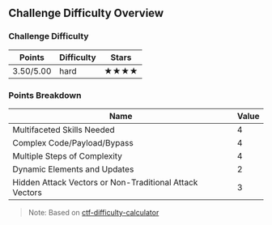 ## Challenge Difficulty Overview
### Challenge Difficulty
| Points | Difficulty | Stars |
|--------|------------|-------|
| 3.50/5.00 | hard | ★★★★ |

### Points Breakdown
| Name | Value |
|------|-------|
| Multifaceted Skills Needed | 4 |
| Complex Code/Payload/Bypass | 4 |
| Multiple Steps of Complexity | 4 |
| Dynamic Elements and Updates | 2 |
| Hidden Attack Vectors or Non-Traditional Attack Vectors | 3 |

> Note: Based on [ctf-difficulty-calculator](https://github.com/dimasma0305/ctf-challenge-difficulty-calculator)
